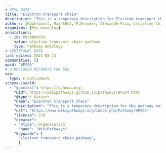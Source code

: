 ```yaml
---
# GPML DATA
title: "Electron transport chain"
description: "This is a temporary description for Electron transport chain"
authors: [Kdahlquist, MaintBot, M.Braymer, AlexanderPico, Christine Chichester, Khanspers, Egonw, Mkutmon, Papax, Fehrhart, Eweitz]
organisms: [Mus musculus]
annotations:
  - id: PW:0000034
    value: electron transport chain pathway
    type: Pathway Ontology
# ADDITIONAL DATA
last-edited: 2021-05-23
communities: []
wpid: "WP295"
# STRUCTURED METADATA FOR SEO
seo:
  type: CreativeWork
schema-jsonld:
  - "@context": https://schema.org/
    "@id": https://wikipathways.github.io/pathways/WP554.html
    "@type": Dataset
    "name": "Electron transport chain"
    "description": "This is a temporary description for the pathway entitled: Electron transport chain"
    "url": "https://www.wikipathways.org/index.php/Pathway:WP295"
    "license": CC0
    "creator":
    - "@type": Organization
      "name": "WikiPathways"
    "keywords": [
      "electron transport chain pathway",
      ]
---
```

